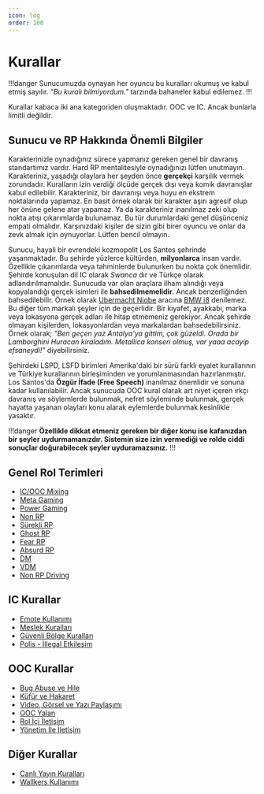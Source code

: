 ```yaml
---
icon: log
order: 100
---
```


# Kurallar

!!!danger
Sunucumuzda oynayan her oyuncu bu kuralları okumuş ve kabul etmiş sayılır. _"Bu kuralı bilmiyordum."_ tarzında bahaneler kabul edilemez.
!!!

Kurallar kabaca iki ana kategoriden oluşmaktadır. OOC ve IC. Ancak bunlarla limitli değildir.

## Sunucu ve RP Hakkında Önemli Bilgiler

Karakterinizle oynadığınız sürece yapmanız gereken genel bir davranış standartımız vardır. Hard RP mentalitesiyle oynadığınızı lütfen unutmayın. Karakteriniz, yaşadığı olaylara her şeyden önce **gerçekçi** karşılık vermek zorundadır. Kuralların izin verdiği ölçüde gerçek dışı veya komik davranışlar kabul edilebilir. Karakteriniz, bir davranışı veya huyu en ekstrem noktalarında yapamaz. En basit örnek olarak bir karakter aşırı agresif olup her önüne gelene atar yapamaz. Ya da karakteriniz inanılmaz zeki olup nokta atışı çıkarımlarda bulunamaz. Bu tür durumlardaki genel düşünceniz empati olmalıdır. Karşınızdaki kişiler de sizin gibi birer oyuncu ve onlar da zevk almak için oynuyorlar. Lütfen bencil olmayın.

Sunucu, hayali bir evrendeki kozmopolit Los Santos şehrinde yaşanmaktadır. Bu şehirde yüzlerce kültürden, **milyonlarca** insan vardır. Özellikle çıkarımlarda veya tahminlerde bulunurken bu nokta çok önemlidir. Şehirde konuşulan dil IC olarak _Swanca_ dır ve Türkçe olarak adlandırılmamalıdır. Sunucuda var olan araçlara ilham alındığı veya kopyalandığı gerçek isimleri ile **bahsedilmemelidir**. Ancak benzerliğinden bahsedilebilir. Örnek olarak [Ubermacht Niobe](https://gtacars.net/gta5/niobe) aracına [BMW i8](https://tr.wikipedia.org/wiki/BMW_i8#/media/Dosya:2016_BMW_i8.jpg) denilemez. Bu diğer tüm markalı şeyler için de geçerlidir. Bir kıyafet, ayakkabı, marka veya lokasyona gerçek adları ile hitap etmemeniz gerekiyor. Ancak şehirde olmayan kişilerden, lokasyonlardan veya markalardan bahsedebilirsiniz. Örnek olarak; _"Ben geçen yaz Antalya'ya gittim, çok güzeldi. Orada bir Lamborghini Huracan kiraladım. Metallica konseri olmuş, var yaaa acayip efsaneydi!"_ diyebilirsiniz.

Şehirdeki LSPD, LSFD birimleri Amerika'daki bir sürü farklı eyalet kurallarının ve Türkiye kurallarının birleşiminden ve yorumlanmasından hazırlanmıştır. Los Santos'da **Özgür İfade (Free Speech)** inanılmaz önemlidir ve sonuna kadar kullanılabilir. Ancak sunucuda OOC kural olarak art niyet içeren ırkçı davranış ve söylemlerde bulunmak, nefret söyleminde bulunmak, gerçek hayatta yaşanan olayları konu alarak eylemlerde bulunmak kesinlikle yasaktır.

!!!danger
**Özellikle dikkat etmeniz gereken bir diğer konu ise kafanızdan bir şeyler uydurmamanızdır. Sistemin size izin vermediği ve rolde ciddi sonuçlar doğurabilecek şeyler uyduramazsınız.**
!!!

## Genel Rol Terimleri

- [IC/OOC Mixing](/rules/terminology/ic-ooc-mixing.md)
- [Meta Gaming](/rules/terminology/meta.md)
- [Power Gaming](/rules/terminology/power-gaming.md)
- [Non RP](/rules/terminology/non-rp.md)
- [Sürekli RP](/rules/terminology/sürekli-rp.md)
- [Ghost RP](/rules/terminology/ghost-rp.md)
- [Fear RP](/rules/terminology/fear-rp.md)
- [Absurd RP](/rules/terminology/absurd-rp.md)
- [DM](/rules/terminology/dm.md)
- [VDM](/rules/terminology/vdm.md)
- [Non RP Driving](/rules/terminology/nonrp-driving.md)

## IC Kurallar

- [Emote Kullanımı](/rules/ic/emotes.md)
- [Meslek Kuralları](/rules/ic/jobs.md)
- [Güvenli Bölge Kuralları](/rules/ic/safezones.md)
- [Polis - İllegal Etkileşim](/rules/ic/cop-interaction.md)

## OOC Kurallar

- [Bug Abuse ve Hile](/rules/cheats.md)
- [Küfür ve Hakaret](/rules/insult.md)
- [Video, Görsel ve Yazı Paylaşımı](/rules/publish.md)
- [OOC Yalan](/rules/ooc-lie.md)
- [Rol İçi İletişim](/rules/comms.md)
- [Yönetim İle İletişim](/rules/admins.md)

## Diğer Kurallar

- [Canlı Yayın Kuralları](/rules/live-streaming.md)
- [Wallkers Kullanımı](/rules/wallkers.md)
